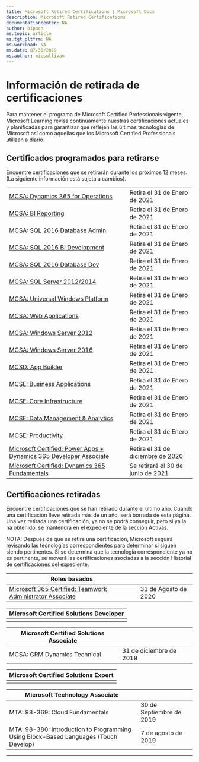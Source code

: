 ```yaml
---
title: Microsoft Retired Certifications | Microsoft Docs
description: Microsoft Retired Certifications
documentationcenter: NA
author: bipach
ms.topic: article
ms.tgt_pltfrm: NA
ms.workload: NA
ms.date: 07/30/2019
ms.author: micsullivan
---
```

# Información de retirada de certificaciones

Para mantener el programa de Microsoft Certified Professionals vigente, Microsoft Learning revisa continuamente nuestras certificaciones actuales y planificadas para garantizar que reflejen las últimas tecnologías de Microsoft así como aquellas que los Microsoft Certified Professionals utilizan a diario.

## Certificados programados para retirarse

Encuentre certificaciones que se retirarán durante los próximos 12 meses. (La siguiente información está sujeta a cambios).  

|                                             |                    |
| ---------------------------------------------------------------------------------- | ------------------ |
| [MCSA: Dynamics 365 for Operations](/learn/certifications/mcsa-microsoft-dynamics-365-for-operations) | Retira el 31 de Enero de 2021 |
| [MCSA: BI Reporting](/learn/certifications/mcsa-bi-reporting) | Retira el 31 de Enero de 2021 |
| [MCSA: SQL 2016 Database Admin](/learn/certifications/mcsa-sql2016-database-administration-certification) | Retira el 31 de Enero de 2021 |
| [MCSA: SQL 2016 BI Development](/learn/certifications/mcsa-sql2016-business-intelligence-certification) | Retira el 31 de Enero de 2021 |
| [MCSA: SQL 2016 Database Dev](/learn/certifications/mcsa-sql2016-database-development-certification) | Retira el 31 de Enero de 2021 |
| [MCSA: SQL Server 2012/2014](/learn/certifications/mcsa-sql-certification) | Retira el 31 de Enero de 2021 |
| [MCSA: Universal Windows Platform](/learn/certifications/mcsa-universal-windows-platform) | Retira el 31 de Enero de 2021 |
| [MCSA: Web Applications](/learn/certifications/mcsa-web-applications-certification) | Retira el 31 de Enero de 2021 |
| [MCSA: Windows Server 2012](/learn/certifications/mcsa-windows-server-certification) | Retira el 31 de Enero de 2021 |
| [MCSA: Windows Server 2016](/learn/certifications/mcsa-windows-server-2016-certification) | Retira el 31 de Enero de 2021 |
| [MCSD: App Builder](/learn/certifications/mcsd-app-builder-certification) | Retira el 31 de Enero de 2021 |
| [MCSE: Business Applications](/learn/certifications/mcse-business-applications) | Retira el 31 de Enero de 2021 |
| [MCSE: Core Infrastructure](/learn/certifications/mcse-core-infrastructure) | Retira el 31 de Enero de 2021 |
| [MCSE: Data Management & Analytics](/learn/certifications/mcse-data-management-analytics) | Retira el 31 de Enero de 2021 |
| [MCSE: Productivity](/learn/certifications/mcse-productivity-certification) | Retira el 31 de Enero de 2021 |
| [Microsoft Certified: Power Apps + Dynamics 365 Developer Associate](/learn/certifications/power-apps-and-d365-developer-associate) | Retira el 31 de diciembre de 2020 |
| [Microsoft Certified: Dynamics 365 Fundamentals](/learn/certifications/d365-fundamentals) | Se retirará el 30 de junio de 2021 |

## Certificaciones retiradas

Encuentre certificaciones que se han retirado durante el último año. Cuando una certificación lleve retirada más de un año, será borrada de esta página. Una vez retirada una certificación, ya no se podrá conseguir, pero si ya la ha obtenido, se mantendrá en el expediente de la sección Activas.

NOTA: Después de que se retire una certificación, Microsoft seguirá revisando las tecnologías correspondientes para determinar si siguen siendo pertinentes. Si se determina que la tecnología correspondiente ya no es pertinente, se moverá las certificaciones asociadas a la sección Historial de certificaciones del expediente.

| Roles basados                                                                         |                    |
| ---------------------------------------------------------------------------------- | ------------------ |
| [Microsoft 365 Certified: Teamwork Administrator Associate](/learn/certifications/m365-teamwork-administrator)              | 31 de Agosto de 2020 |

| Microsoft Certified Solutions Developer                                            |
| ---------------------------------------------------------------------------------- |
|                                                                                    |

| Microsoft Certified Solutions Associate                                            |                    |
| ---------------------------------------------------------------------------------- | ------------------ |
| MCSA: CRM Dynamics Technical                                                                                                | 31 de diciembre de 2019  |

| Microsoft Certified Solutions Expert                                               |
| ---------------------------------------------------------------------------------- |
|                                                                                    |

| Microsoft Technology Associate                                                     |                    |
| ---------------------------------------------------------------------------------- | ------------------ |
| MTA: 98-369: Cloud Fundamentals                                                                                             | 30 de Septiembre de 2019 |
| MTA: 98-380: Introduction to Programming Using Block-Based Languages (Touch Develop)                                        | 7 de agosto de 2019   |
___
